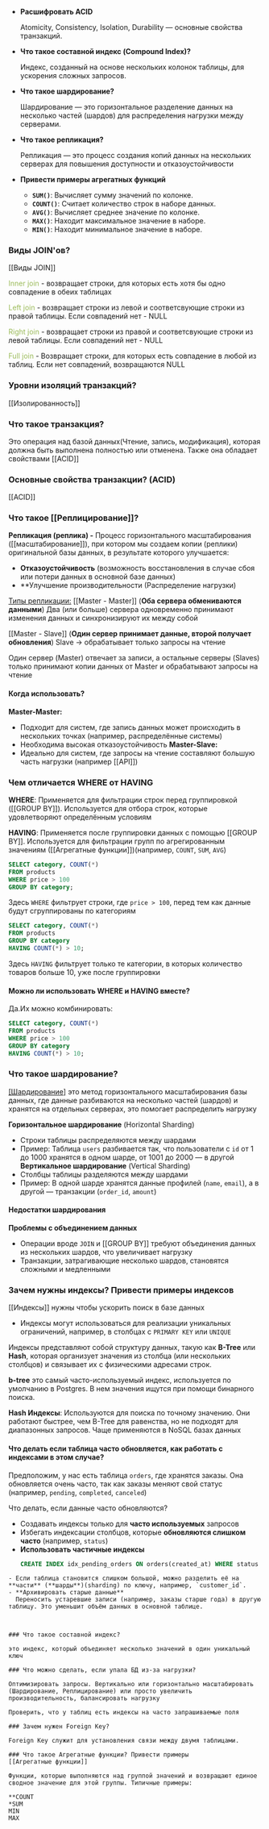 
- **Расшифровать ACID**
    
    Atomicity, Consistency, Isolation, Durability — основные свойства транзакций.
    
- **Что такое составной индекс (Compound Index)?**
    
    Индекс, созданный на основе нескольких колонок таблицы, для ускорения сложных запросов.
- **Что такое шардирование?**
    
    Шардирование — это горизонтальное разделение данных на несколько частей (шардов) для распределения нагрузки между серверами.
    
- **Что такое репликация?**
    
    Репликация — это процесс создания копий данных на нескольких серверах для повышения доступности и отказоустойчивости
    
- **Привести примеры агрегатных функций**
    
    - **`SUM()`**: Вычисляет сумму значений по колонке.
    - **`COUNT()`**: Считает количество строк в наборе данных.
    - **`AVG()`**: Вычисляет среднее значение по колонке.
    - **`MAX()`**: Находит максимальное значение в наборе.
    - **`MIN()`**: Находит минимальное значение в наборе.

### Виды JOIN'ов?
[[Виды JOIN]]

<font color="#9bbb59">Inner join</font> - возвращает строки, для которых есть хотя бы одно совпадение в обеих таблицах

<font color="#9bbb59">Left join</font> - возвращает строки из левой и соответсвующие строки из правой таблицы. Если совпадений нет - NULL  
  
<font color="#9bbb59">Right join</font> - возвращает строки из правой и соответсвующие строки из левой таблицы. Если совпадений нет - NULL  
  
<font color="#9bbb59">Full join</font> - Возвращает строки, для которых есть совпадение в любой из таблиц. Если нет совпадений, возвращаются NULL

### Уровни изоляций транзакций?

[[Изолированность]]

### Что такое транзакция?

Это операция над базой данных(Чтение, запись, модификация), которая должна быть выполнена полностью или отменена. Также она обладает свойствами [[ACID]]

### Основные свойства транзакции? **(ACID)**

[[ACID]]

### Что такое [[Реплицирование]]?

**Репликация (реплика) -** Процесс горизонтального масштабирования ([[масштабирование]]), при котором мы создаем копии (реплики) оригинальной базы данных, в результате которого улучшается:

- **Отказоустойчивость** (возможность восстановления в случае сбоя или потери данных в основной базе данных)  
- **Улучшение производительности (Распределение нагрузки)  
  
<u>Типы репликации:</u>
[[Master - Master]] (**Оба сервера обмениваются данными**)
Два (или больше) сервера одновременно принимают изменения данных и синхронизируют их между собой
  
[[Master - Slave]] (**Один сервер принимает данные, второй получает обновления**) Slave -> обрабатывает только запросы на чтение

Один сервер (Master) отвечает за записи, а остальные серверы (Slaves) только принимают копии данных от Master и обрабатывают запросы на чтение

#### Когда использовать?

**Master-Master:**
- Подходит для систем, где запись данных может происходить в нескольких точках (например, распределённые системы)
- Необходима высокая отказоустойчивость
**Master-Slave:**
- Идеально для систем, где запросы на чтение составляют большую часть нагрузки (например [[API]])


### Чем отличается **WHERE** от **HAVING**

**WHERE**: Применяется для фильтрации строк перед группировкой
([[GROUP BY]]). Используется для отбора строк, которые удовлетворяют определённым условиям

**HAVING**: Применяется после группировки данных с помощью [[GROUP BY]]. Используется для фильтрации групп по агрегированным значениям
([[Агрегатные функции]])(например, `COUNT`, `SUM`, `AVG`)

```sql
SELECT category, COUNT(*)
FROM products
WHERE price > 100
GROUP BY category;
```
Здесь `WHERE` фильтрует строки, где `price > 100`, перед тем как данные будут сгруппированы по категориям

```sql
SELECT category, COUNT(*)
FROM products
GROUP BY category
HAVING COUNT(*) > 10;
```
Здесь `HAVING` фильтрует только те категории, в которых количество товаров больше 10, уже после группировки

#### Можно ли использовать WHERE и HAVING вместе?
Да.Их можно комбинировать:
```sql
SELECT category, COUNT(*)
FROM products
WHERE price > 100
GROUP BY category
HAVING COUNT(*) > 10;
```

### Что такое шардирование?

[[Шардирование]](sharding) это метод горизонтального масштабирования базы данных, где данные разбиваются на несколько частей (шардов) и хранятся на отдельных серверах, это помогает распределить нагрузку

**Горизонтальное шардирование** (Horizontal Sharding)
- Строки таблицы распределяются между шардами
- Пример: Таблица `users` разбивается так, что пользователи с `id` от 1 до 1000 хранятся в одном шарде, от 1001 до 2000 — в другой
**Вертикальное шардирование** (Vertical Sharding)
- Столбцы таблицы разделяются между шардами
- Пример: В одной шарде хранятся данные профилей (`name`, `email`), а в другой — транзакции (`order_id`, `amount`)

#### Недостатки шардирования

**Проблемы с объединением данных**
- Операции вроде `JOIN` и [[GROUP BY]] требуют объединения данных из нескольких шардов, что увеличивает нагрузку
- Транзакции, затрагивающие несколько шардов, становятся сложными и медленными

### Зачем нужны индексы? Привести примеры индексов

[[Индексы]] нужны чтобы ускорить поиск в базе данных

- Индексы могут использоваться для реализации уникальных ограничений, например, в столбцах с `PRIMARY KEY` или `UNIQUE`

Индексы представляют собой структуру данных, такую как **B-Tree** или **Hash**, которая организует значения из столбца (или нескольких столбцов) и связывает их с физическими адресами строк.


**b-tree** это самый часто-используемый индекс, используется по умолчанию в Postgres. В нем значения ищутся при помощи бинарного поиска.

**Hash Индексы**: Используются для поиска по точному значению. Они работают быстрее, чем B-Tree для равенства, но не подходят для диапазонных запросов. Чаще применяются в NoSQL базах данных

#### Что делать если таблица часто обновляется, как работать с индексами в этом случае?

Предположим, у нас есть таблица `orders`, где хранятся заказы. Она обновляется очень часто, так как заказы меняют свой статус (например, `pending`, `completed`, `canceled`)

Что делать, если данные часто обновляются?
- Создавать индексы только для **часто используемых** запросов
- Избегать индексации столбцов, которые **обновляются слишком часто** (например, `status`)
- **Использовать частичные индексы** 
  ```sql
  CREATE INDEX idx_pending_orders ON orders(created_at) WHERE status = 'pending';
```
- Если таблица становится слишком большой, можно разделить её на **части** (**шарды**)(sharding) по ключу, например, `customer_id`.
- **Архивировать старые данные**
  Переносить устаревшие записи (например, заказы старше года) в другую таблицу. Это уменьшит объём данных в основной таблице.



### Что такое составной индекс?

это индекс, который объединяет несколько значений в один уникальный ключ

### Что можно сделать, если упала БД из-за нагрузки?

Оптимизировать запросы. Вертикально или горизонтально масштабировать (Шардирование, Реплицирование) или просто увеличить производительность, балансировать нагрузку

Проверить, что у таблиц есть индексы на часто запрашиваемые поля

### Зачем нужен Foreign Key?

Foreign Key служит для установления связи между двумя таблицами.

### Что такое Агрегатные функции? Привести примеры
[[Агрегатные функции]]

Функции, которые выполняются над группой значений и возвращают единое сводное значение для этой группы. Типичные примеры:   
  
**COUNT  
*SUM  
MIN  
MAX

